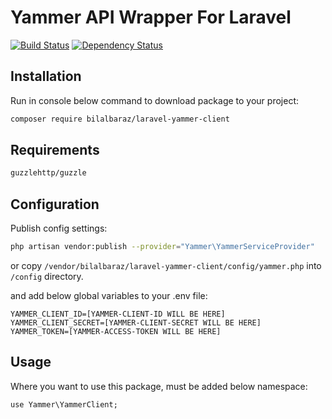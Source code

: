 # Yammer API Wrapper For Laravel

[![Build Status](https://travis-ci.org/bilalbaraz/laravel-yammer-client.svg?branch=master)](https://travis-ci.org/bilalbaraz/laravel-yammer-client) [![Dependency Status](https://beta.gemnasium.com/badges/github.com/bilalbaraz/laravel-yammer-client.svg)](https://beta.gemnasium.com/projects/github.com/bilalbaraz/laravel-yammer-client)

## Installation

Run in console below command to download package to your project:

```bash
composer require bilalbaraz/laravel-yammer-client
```

## Requirements

```bash
guzzlehttp/guzzle
```

## Configuration

Publish config settings:

```bash
php artisan vendor:publish --provider="Yammer\YammerServiceProvider"
```

or copy ```/vendor/bilalbaraz/laravel-yammer-client/config/yammer.php``` into ```/config``` directory.

and add below global variables to your .env file:

```
YAMMER_CLIENT_ID=[YAMMER-CLIENT-ID WILL BE HERE]
YAMMER_CLIENT_SECRET=[YAMMER-CLIENT-SECRET WILL BE HERE]
YAMMER_TOKEN=[YAMMER-ACCESS-TOKEN WILL BE HERE]
```

## Usage

Where you want to use this package, must be added below namespace:
```
use Yammer\YammerClient;
```
